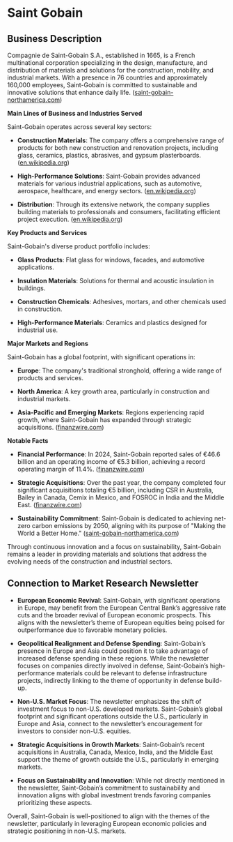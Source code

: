 # Saint Gobain

## Business Description
Compagnie de Saint-Gobain S.A., established in 1665, is a French multinational corporation specializing in the design, manufacture, and distribution of materials and solutions for the construction, mobility, and industrial markets. With a presence in 76 countries and approximately 160,000 employees, Saint-Gobain is committed to sustainable and innovative solutions that enhance daily life. ([saint-gobain-northamerica.com](https://www.saint-gobain-northamerica.com/newsroom/pressrelease/saint-gobain-reveals-results-2024-sustainable-construction-barometer-overview-sustainable-construction-canada-and-across-world?utm_source=openai))

**Main Lines of Business and Industries Served**

Saint-Gobain operates across several key sectors:

- **Construction Materials**: The company offers a comprehensive range of products for both new construction and renovation projects, including glass, ceramics, plastics, abrasives, and gypsum plasterboards. ([en.wikipedia.org](https://en.wikipedia.org/wiki/Saint-Gobain?utm_source=openai))

- **High-Performance Solutions**: Saint-Gobain provides advanced materials for various industrial applications, such as automotive, aerospace, healthcare, and energy sectors. ([en.wikipedia.org](https://en.wikipedia.org/wiki/Saint-Gobain?utm_source=openai))

- **Distribution**: Through its extensive network, the company supplies building materials to professionals and consumers, facilitating efficient project execution. ([en.wikipedia.org](https://en.wikipedia.org/wiki/Saint-Gobain?utm_source=openai))

**Key Products and Services**

Saint-Gobain's diverse product portfolio includes:

- **Glass Products**: Flat glass for windows, facades, and automotive applications.

- **Insulation Materials**: Solutions for thermal and acoustic insulation in buildings.

- **Construction Chemicals**: Adhesives, mortars, and other chemicals used in construction.

- **High-Performance Materials**: Ceramics and plastics designed for industrial use.

**Major Markets and Regions**

Saint-Gobain has a global footprint, with significant operations in:

- **Europe**: The company's traditional stronghold, offering a wide range of products and services.

- **North America**: A key growth area, particularly in construction and industrial markets.

- **Asia-Pacific and Emerging Markets**: Regions experiencing rapid growth, where Saint-Gobain has expanded through strategic acquisitions. ([finanzwire.com](https://www.finanzwire.com/press-release/full-year-2024-results-gosVfcrx5mn?utm_source=openai))

**Notable Facts**

- **Financial Performance**: In 2024, Saint-Gobain reported sales of €46.6 billion and an operating income of €5.3 billion, achieving a record operating margin of 11.4%. ([finanzwire.com](https://www.finanzwire.com/press-release/full-year-2024-results-gosVfcrx5mn?utm_source=openai))

- **Strategic Acquisitions**: Over the past year, the company completed four significant acquisitions totaling €5 billion, including CSR in Australia, Bailey in Canada, Cemix in Mexico, and FOSROC in India and the Middle East. ([finanzwire.com](https://www.finanzwire.com/press-release/full-year-2024-results-gosVfcrx5mn?utm_source=openai))

- **Sustainability Commitment**: Saint-Gobain is dedicated to achieving net-zero carbon emissions by 2050, aligning with its purpose of "Making the World a Better Home." ([saint-gobain-northamerica.com](https://www.saint-gobain-northamerica.com/newsroom/pressrelease/saint-gobain-reveals-results-2024-sustainable-construction-barometer-overview-sustainable-construction-canada-and-across-world?utm_source=openai))

Through continuous innovation and a focus on sustainability, Saint-Gobain remains a leader in providing materials and solutions that address the evolving needs of the construction and industrial sectors.

## Connection to Market Research Newsletter
- **European Economic Revival**: Saint-Gobain, with significant operations in Europe, may benefit from the European Central Bank’s aggressive rate cuts and the broader revival of European economic prospects. This aligns with the newsletter’s theme of European equities being poised for outperformance due to favorable monetary policies.

- **Geopolitical Realignment and Defense Spending**: Saint-Gobain’s presence in Europe and Asia could position it to take advantage of increased defense spending in these regions. While the newsletter focuses on companies directly involved in defense, Saint-Gobain’s high-performance materials could be relevant to defense infrastructure projects, indirectly linking to the theme of opportunity in defense build-up.

- **Non-U.S. Market Focus**: The newsletter emphasizes the shift of investment focus to non-U.S. developed markets. Saint-Gobain’s global footprint and significant operations outside the U.S., particularly in Europe and Asia, connect to the newsletter’s encouragement for investors to consider non-U.S. equities.

- **Strategic Acquisitions in Growth Markets**: Saint-Gobain’s recent acquisitions in Australia, Canada, Mexico, India, and the Middle East support the theme of growth outside the U.S., particularly in emerging markets.

- **Focus on Sustainability and Innovation**: While not directly mentioned in the newsletter, Saint-Gobain’s commitment to sustainability and innovation aligns with global investment trends favoring companies prioritizing these aspects.

Overall, Saint-Gobain is well-positioned to align with the themes of the newsletter, particularly in leveraging European economic policies and strategic positioning in non-U.S. markets.
